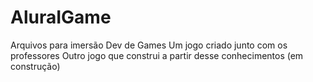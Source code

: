 # AluraIGame
 Arquivos para imersão Dev de Games
Um jogo criado junto com os professores
Outro jogo que construi a partir desse conhecimentos (em construção)